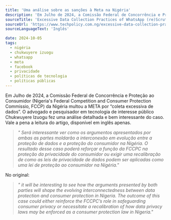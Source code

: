```yaml
---
title: 'Uma análise sobre as sanções à Meta na Nigéria'
description: 'Em Julho de 2024, a Comissão Federal de Concorrência e Proteção ao Consumidor (Nigeria"s Federal Competition and Consumer Protection Commission, FCCP) da Nigéria multou a META por “coleta excessiva de dados”. O advogado e pesquisador em tecnologia de interesse público Chukwuyere Izuogu, fez uma análise detalhada e bem interessante do caso.'
sourceTitle: 'Excessive Data Collection Practices of WhatsApp (re)Scrutinised under the NDPR: A Review of FCCPC V. Meta'
sourceUrl: 'https://www.techpolicy.com.ng/excessive-data-collection-practices-of-whatsapp-rescrutinised-under-the-ndpr-a-review-of-fccpc-v-meta/'
sourceLanguageText: 'Inglês'

date: 2024-10-05
tags:
  - nigéria
  - chukwuyere izuogu
  - whatsapp
  - meta
  - facebook
  - privacidade
  - políticas de tecnologia
  - políticas públicas
---
```


Em Julho de 2024, a Comissão Federal de Concorrência e Proteção ao Consumidor (Nigeria's Federal Competition and Consumer Protection Commissio, FCCP) da Nigéria multou a META por “coleta excessiva de dados”. O advogado e pesquisador em tecnologia de interesse público Chukwuyere Izuogu fez uma análise detalhada e bem interessante do caso. Vale a pena a leitura do artigo, disponível em inglês apenas.

> _" Será interessante ver como os argumentos apresentados por ambas as partes moldarão a interconexão em evolução entre a proteção de dados e a proteção do consumidor na Nigéria. O resultado desse caso poderá reforçar a função da FCCPC na proteção da privacidade do consumidor ou exigir uma recalibração de como as leis de privacidade de dados podem ser aplicadas como uma lei de proteção ao consumidor na Nigéria."_

No original:

> _" it will be interesting to see how the arguments presented by both parties will shape the evolving interconnectedness between data protection and consumer protection in Nigeria. The outcome of this case could either reinforce the FCCPC’s role in safeguarding consumer privacy or necessitate a recalibration of how data privacy laws may be enforced as a consumer protection law in Nigeria."_
